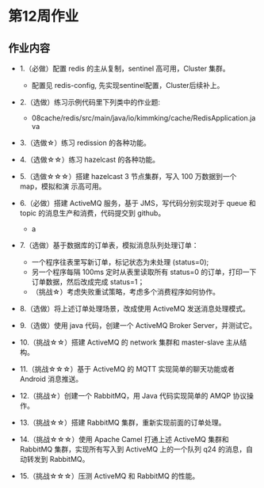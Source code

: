 # 第12周作业

## 作业内容

- 1.（必做）配置 redis 的主从复制，sentinel 高可用，Cluster 集群。
  - 配置见 redis-config, 先实现sentinel配置，Cluster后续补上。

- 2.（选做）练习示例代码里下列类中的作业题:
  - 08cache/redis/src/main/java/io/kimmking/cache/RedisApplication.java

- 3.（选做☆）练习 redission 的各种功能。

- 4.（选做☆☆）练习 hazelcast 的各种功能。

- 5.（选做☆☆☆）搭建 hazelcast 3 节点集群，写入 100 万数据到一个 map，模拟和演 示高可用。

- 6.（必做）搭建 ActiveMQ 服务，基于 JMS，写代码分别实现对于 queue 和 topic 的消息生产和消费，代码提交到 github。
  - a

- 7.（选做）基于数据库的订单表，模拟消息队列处理订单：
  - 一个程序往表里写新订单，标记状态为未处理 (status=0);
  - 另一个程序每隔 100ms 定时从表里读取所有 status=0 的订单，打印一下订单数据，然后改成完成 status=1；
  - （挑战☆）考虑失败重试策略，考虑多个消费程序如何协作。

- 8.（选做）将上述订单处理场景，改成使用 ActiveMQ 发送消息处理模式。

- 9.（选做）使用 java 代码，创建一个 ActiveMQ Broker Server，并测试它。

- 10.（挑战☆☆）搭建 ActiveMQ 的 network 集群和 master-slave 主从结构。

- 11.（挑战☆☆☆）基于 ActiveMQ 的 MQTT 实现简单的聊天功能或者 Android 消息推送。

- 12.（挑战☆）创建一个 RabbitMQ，用 Java 代码实现简单的 AMQP 协议操作。

- 13.（挑战☆☆）搭建 RabbitMQ 集群，重新实现前面的订单处理。

- 14.（挑战☆☆☆）使用 Apache Camel 打通上述 ActiveMQ 集群和 RabbitMQ 集群，实现所有写入到 ActiveMQ 上的一个队列 q24 的消息，自动转发到 RabbitMQ。

- 15.（挑战☆☆☆）压测 ActiveMQ 和 RabbitMQ 的性能。
